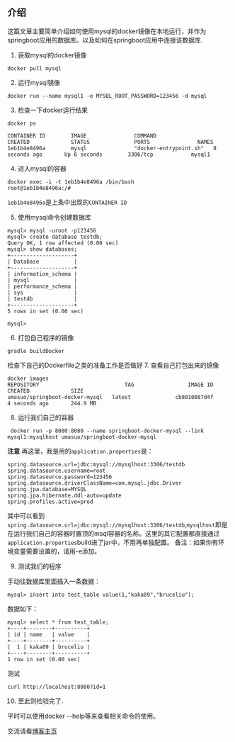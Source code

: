## 介绍
这篇文章主要简单介绍如何使用mysql的docker镜像在本地运行，并作为springboot应用的数据库。以及如何在springboot应用中连接该数据库.

1. 获取mysql的docker镜像
```
docker pull mysql
```
2.  运行mysql镜像
```
docker run --name mysql1 -e MYSQL_ROOT_PASSWORD=123456 -d mysql
```

3.  检查一下docker运行结果

```
docker ps

CONTAINER ID        IMAGE               COMMAND                  CREATED             STATUS              PORTS               NAMES
1eb1b4e8496a        mysql               "docker-entrypoint.sh"   8 seconds ago       Up 6 seconds        3306/tcp            mysql1
```
4. 进入mysql的容器

```
docker exec -i -t 1eb1b4e8496a /bin/bash
root@1eb1b4e8496a:/#

```
`1eb1b4e8496a`是上条中出现的`CONTAINER ID`

5. 使用mysql命令创建数据库
```
mysql> mysql -uroot -p123456
mysql> create database testdb;
Query OK, 1 row affected (0.00 sec)
mysql> show databases;
+--------------------+
| Database           |
+--------------------+
| information_schema |
| mysql              |
| performance_schema |
| sys                |
| testdb             |
+--------------------+
5 rows in set (0.00 sec)

mysql> 

```
6. 打包自己程序的镜像

```
gradle buildDocker
```
检查下自己的Dockerfile之类的准备工作是否做好
7. 查看自己打包出来的镜像
```
docker images
REPOSITORY                           TAG                 IMAGE ID            CREATED             SIZE
umasuo/springboot-docker-mysql   latest              cb8010087d4f        4 seconds ago       244.9 MB
```
8. 运行我们自己的容器
```
 docker run -p 8080:8080 --name springboot-docker-mysql --link mysql1:mysqlhost umasuo/springboot-docker-mysql
```

**注意**
再这里，我是用的`application.properties`是：
```
spring.datasource.url=jdbc:mysql://mysqlhost:3306/testdb
spring.datasource.username=root
spring.datasource.password=123456
spring.datasource.driverClassName=com.mysql.jdbc.Driver
spring.jpa.database=MYSQL
spring.jpa.hibernate.ddl-auto=update
spring.profiles.active=prod

```
其中可以看到`spring.datasource.url=jdbc:mysql://mysqlhost:3306/testdb`,`mysqlhost`即是在运行我们自己的容器时置顶的msql容器的名称。这里的其它配置都直接通过`application.properties`build进了jar中，不用再单独配置。
备注：如果你有环境变量需要设置的，请用-e添加。

9. 测试我们的程序

手动往数据库里面插入一条数据：
```
mysql> insert into test_table value(1,"kaka89","bruceliu");
```
数据如下：
```
mysql> select * from test_table;
+----+--------+----------+
| id | name   | value    |
+----+--------+----------+
|  1 | kaka89 | bruceliu |
+----+--------+----------+
1 row in set (0.00 sec)
```
测试
```
curl http://localhost:8080?id=1
```

10. 至此则检验完了.

平时可以使用docker --help等来查看相关命令的使用。

交流请看[博客主页](http://www.umasuo.com/)
